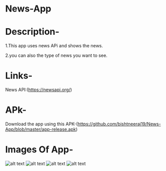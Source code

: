 # News-App

# Description-
1.This app uses news APi and shows the news.

2.you can also the type of news you want to see.

# Links-
News API:(https://newsapi.org/)

# APk-
Download the app using this APK-(https://github.com/bishtneeraj19/News-App/blob/master/app-release.apk)

# Images Of App-
![alt text](https://github.com/bishtneeraj19/News-App/blob/master/Screenshot_2020-09-21-13-22-34-30.jpg) 
![alt text](https://github.com/bishtneeraj19/News-App/blob/master/Screenshot_2020-09-21-13-22-47-26_73c75ded801623ce928c886f9438e8b5.jpg)
![alt text](https://github.com/bishtneeraj19/News-App/blob/master/Screenshot_2020-09-21-13-22-57-04_73c75ded801623ce928c886f9438e8b5.jpg)
![alt text](https://github.com/bishtneeraj19/News-App/blob/master/Screenshot_2020-09-21-13-23-05-23_73c75ded801623ce928c886f9438e8b5.jpg)
